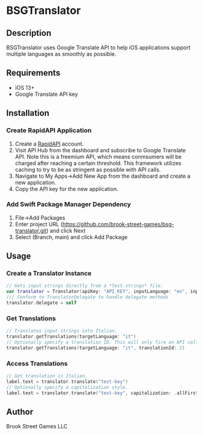 # BSGTranslator

## Description
BSGTranslator uses Google Translate API to help iOS applications support multiple languages as smoothly as possible.

## Requirements

+ iOS 13+
+ Google Translate API key

## Installation

### Create RapidAPI Application

1. Create a [RapidAPI](https://rapidapi.com/) account.
2. Visit API Hub from the dashboard and subscribe to Google Translate API. Note this is a freemium API, which means conmsumers will be charged after reaching a certain threshold. This framework utilizes caching to try to be as stringent as possible with API calls.
3. Navigate to My Apps->Add New App from the dashboard and create a new application.
4. Copy the API key for the new application.

### Add Swift Package Manager Dependency

1. File->Add Packages
3. Enter project URL (https://github.com/brook-street-games/bsg-translator.git) and click Next
4. Select (Branch, main) and click Add Package

## Usage

### Create a Translator Instance

```swift
// Gets input strings directly from a *Test.strings* file.
var translator = Translator(apiKey: "API_KEY", inputLanguage: "en", inputType: .stringsFile(fileName: "Test"))
/// Conform to TranslatorDelegate to handle delegate methods
translator.delegate = self
```

### Get Translations

```swift
// Translates input strings into Italian.
translator.getTranslations(targetLanguage: "it")
// Optionally specify a translation ID. This will only fire an API call to update if the last update was performed with a transaction ID < 2.
translator.getTranslations(targetLanguage: "it", translationId: 2)
```

### Access Translations

```swift
// Get translation in Italian.
label.text = translator.translate("test-key")
// Optionally specify a capitalization style.
label.text = translator.translate("test-key", capitalization: .allFirst)
```

## Author

Brook Street Games LLC
